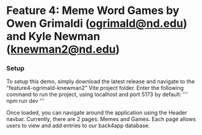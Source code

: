 # Feature 4: Meme Word Games by Owen Grimaldi (ogrimald@nd.edu) and Kyle Newman (knewman2@nd.edu)

### Setup
To setup this demo, simply download the latest release and navigate to the "feature4-ogrimald-knewman2" Vite project folder.
Enter the following command to run the project, using localhost and port 5173 by default:
'''
npm run dev
'''

Once loaded, you can navigate around the application using the Header navbar.
Currently, there are 2 pages: Memes and Games. Each page allows users to view and add entries to our back4app database.
